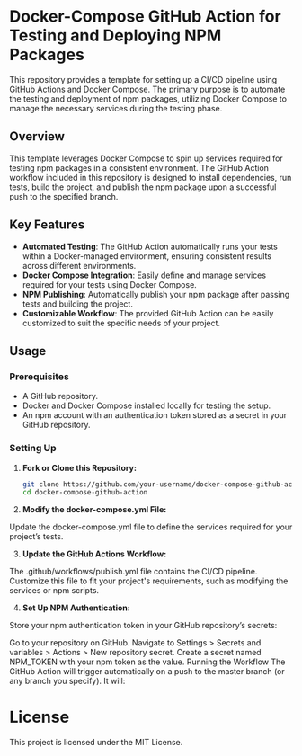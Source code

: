 
# Docker-Compose GitHub Action for Testing and Deploying NPM Packages

This repository provides a template for setting up a CI/CD pipeline using GitHub Actions and Docker Compose. The primary purpose is to automate the testing and deployment of npm packages, utilizing Docker Compose to manage the necessary services during the testing phase.

## Overview

This template leverages Docker Compose to spin up services required for testing npm packages in a consistent environment. The GitHub Action workflow included in this repository is designed to install dependencies, run tests, build the project, and publish the npm package upon a successful push to the specified branch.

## Key Features

- **Automated Testing**: The GitHub Action automatically runs your tests within a Docker-managed environment, ensuring consistent results across different environments.
- **Docker Compose Integration**: Easily define and manage services required for your tests using Docker Compose.
- **NPM Publishing**: Automatically publish your npm package after passing tests and building the project.
- **Customizable Workflow**: The provided GitHub Action can be easily customized to suit the specific needs of your project.

## Usage

### Prerequisites

- A GitHub repository.
- Docker and Docker Compose installed locally for testing the setup.
- An npm account with an authentication token stored as a secret in your GitHub repository.

### Setting Up

1. **Fork or Clone this Repository:**

   ```bash
   git clone https://github.com/your-username/docker-compose-github-action.git](https://github.com/nima70/Node-Docker-CI.git
   cd docker-compose-github-action
   ```
2. **Modify the docker-compose.yml File:**

Update the docker-compose.yml file to define the services required for your project’s tests.

3. **Update the GitHub Actions Workflow:**

The .github/workflows/publish.yml file contains the CI/CD pipeline. Customize this file to fit your project's requirements, such as modifying the services or npm scripts.

4. **Set Up NPM Authentication:**

Store your npm authentication token in your GitHub repository’s secrets:

Go to your repository on GitHub.
Navigate to Settings > Secrets and variables > Actions > New repository secret.
Create a secret named NPM_TOKEN with your npm token as the value.
Running the Workflow
The GitHub Action will trigger automatically on a push to the master branch (or any branch you specify). It will:

# License
This project is licensed under the MIT License.
